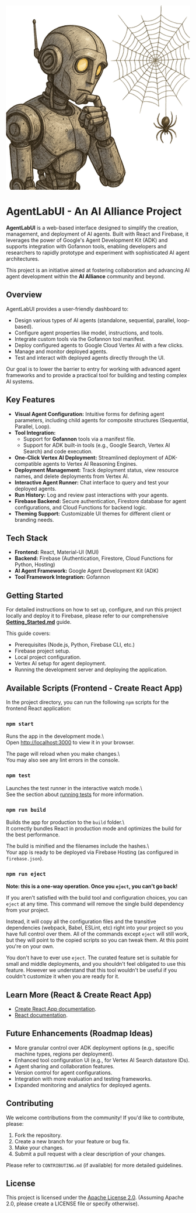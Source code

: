 ![AgentLabUI Logo](./logo.png)

# AgentLabUI - An AI Alliance Project

**AgentLabUI** is a web-based interface designed to simplify the creation, management, and deployment of AI agents. Built with React and Firebase, it leverages the power of Google's Agent Development Kit (ADK) and supports integration with Gofannon tools, enabling developers and researchers to rapidly prototype and experiment with sophisticated AI agent architectures.

This project is an initiative aimed at fostering collaboration and advancing AI agent development within the **AI Alliance** community and beyond.

## Overview

AgentLabUI provides a user-friendly dashboard to:
*   Design various types of AI agents (standalone, sequential, parallel, loop-based).
*   Configure agent properties like model, instructions, and tools.
*   Integrate custom tools via the Gofannon tool manifest.
*   Deploy configured agents to Google Cloud Vertex AI with a few clicks.
*   Manage and monitor deployed agents.
*   Test and interact with deployed agents directly through the UI.

Our goal is to lower the barrier to entry for working with advanced agent frameworks and to provide a practical tool for building and testing complex AI systems.

## Key Features

*   **Visual Agent Configuration:** Intuitive forms for defining agent parameters, including child agents for composite structures (Sequential, Parallel, Loop).
*   **Tool Integration:**
    *   Support for **Gofannon** tools via a manifest file.
    *   Support for ADK built-in tools (e.g., Google Search, Vertex AI Search) and code execution.
*   **One-Click Vertex AI Deployment:** Streamlined deployment of ADK-compatible agents to Vertex AI Reasoning Engines.
*   **Deployment Management:** Track deployment status, view resource names, and delete deployments from Vertex AI.
*   **Interactive Agent Runner:** Chat interface to query and test your deployed agents.
*   **Run History:** Log and review past interactions with your agents.
*   **Firebase Backend:** Secure authentication, Firestore database for agent configurations, and Cloud Functions for backend logic.
*   **Theming Support:** Customizable UI themes for different client or branding needs.

## Tech Stack

*   **Frontend:** React, Material-UI (MUI)
*   **Backend:** Firebase (Authentication, Firestore, Cloud Functions for Python, Hosting)
*   **AI Agent Framework:** Google Agent Development Kit (ADK)
*   **Tool Framework Integration:** Gofannon

## Getting Started

For detailed instructions on how to set up, configure, and run this project locally and deploy it to Firebase, please refer to our comprehensive **[Getting_Started.md](./Getting_Started.md)** guide.

This guide covers:
*   Prerequisites (Node.js, Python, Firebase CLI, etc.)
*   Firebase project setup.
*   Local project configuration.
*   Vertex AI setup for agent deployment.
*   Running the development server and deploying the application.

## Available Scripts (Frontend - Create React App)

In the project directory, you can run the following `npm` scripts for the frontend React application:

### `npm start`

Runs the app in the development mode.\  
Open [http://localhost:3000](http://localhost:3000) to view it in your browser.

The page will reload when you make changes.\  
You may also see any lint errors in the console.

### `npm test`

Launches the test runner in the interactive watch mode.\  
See the section about [running tests](https://facebook.github.io/create-react-app/docs/running-tests) for more information.

### `npm run build`

Builds the app for production to the `build` folder.\  
It correctly bundles React in production mode and optimizes the build for the best performance.

The build is minified and the filenames include the hashes.\  
Your app is ready to be deployed via Firebase Hosting (as configured in `firebase.json`).

### `npm run eject`

**Note: this is a one-way operation. Once you `eject`, you can't go back!**

If you aren't satisfied with the build tool and configuration choices, you can `eject` at any time. This command will remove the single build dependency from your project.

Instead, it will copy all the configuration files and the transitive dependencies (webpack, Babel, ESLint, etc) right into your project so you have full control over them. All of the commands except `eject` will still work, but they will point to the copied scripts so you can tweak them. At this point you're on your own.

You don't have to ever use `eject`. The curated feature set is suitable for small and middle deployments, and you shouldn't feel obligated to use this feature. However we understand that this tool wouldn't be useful if you couldn't customize it when you are ready for it.

## Learn More (React & Create React App)

*   [Create React App documentation](https://facebook.github.io/create-react-app/docs/getting-started).
*   [React documentation](https://reactjs.org/).

## Future Enhancements (Roadmap Ideas)

*   More granular control over ADK deployment options (e.g., specific machine types, regions per deployment).
*   Enhanced tool configuration UI (e.g., for Vertex AI Search datastore IDs).
*   Agent sharing and collaboration features.
*   Version control for agent configurations.
*   Integration with more evaluation and testing frameworks.
*   Expanded monitoring and analytics for deployed agents.

## Contributing

We welcome contributions from the community! If you'd like to contribute, please:
1.  Fork the repository.
2.  Create a new branch for your feature or bug fix.
3.  Make your changes.
4.  Submit a pull request with a clear description of your changes.

Please refer to `CONTRIBUTING.md` (if available) for more detailed guidelines.

## License

This project is licensed under the [Apache License 2.0](./LICENSE). (Assuming Apache 2.0, please create a LICENSE file or specify otherwise).  
